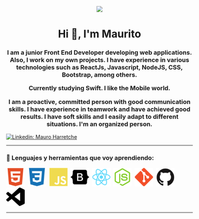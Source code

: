 
<div id="header" align="center">
  <img src="https://media.giphy.com/media/lTRuG1F4VZ3LHMpXY2/giphy.gif" width="300" />
  <h1 align="center"> Hi 👋, I'm Maurito</h1>
  <h3 align="center">I am a junior Front End Developer developing web applications. Also, I work on my own projects. I have experience in various technologies such as ReactJs, Javascript, NodeJS, CSS, Bootstrap, among others.

Currently studying Swift.
I like the Mobile world.

I am a proactive, committed person with good communication skills. I have experience in teamwork and have achieved good results. I have soft skills and I easily adapt to different situations. I'm an organized person.
  </h3>
</div>



[![Linkedin: Mauro Harretche](https://img.shields.io/badge/-mauroharretche-blue?style=flat-square&logo=Linkedin&logoColor=white&link=https://www.linkedin.com/in/mauro-harretche/)](https://www.linkedin.com/in/mauro-harretche/)



---
<div align="left">
  <h3> 🔨 Lenguajes y herramientas que voy aprendiendo:</h3>
  <div>
    <img src="https://github.com/devicons/devicon/blob/master/icons/html5/html5-plain.svg" title="HTML5" alt="html" width="50" height="50"/>&nbsp;
    <img src="https://github.com/devicons/devicon/blob/master/icons/css3/css3-plain.svg" title="CSS3" alt="css"  width="50" height="50"/>&nbsp;
    <img src="https://github.com/devicons/devicon/blob/master/icons/javascript/javascript-plain.svg" title="JavaScript" alt="javascript"  width="50" height="50"/>&nbsp;
    <img src="https://github.com/devicons/devicon/blob/master/icons/bootstrap/bootstrap-plain.svg" title="Bootstrap" alt="bootstrap"  width="50" height="50"/>&nbsp;
    <img src="https://github.com/devicons/devicon/blob/master/icons/react/react-original.svg" title="React" alt="react"  width="50" height="50"/>&nbsp;
    <img src="https://github.com/devicons/devicon/blob/master/icons/nodejs/nodejs-plain.svg" title="NodeJs" alt="nodejs"  width="50" height="50"/>&nbsp;
    <img src="https://github.com/devicons/devicon/blob/master/icons/git/git-plain.svg" title="Git" alt="git"  width="50" height="50"/>&nbsp;
    <img src="https://github.com/devicons/devicon/blob/master/icons/github/github-original.svg" title="GitHub" alt="github"  width="50" height="50"/>&nbsp;
    <img src="https://github.com/devicons/devicon/blob/master/icons/vscode/vscode-plain.svg" title="VScode" alt="vscode"  width="50" height="50"/>&nbsp;
  </div>
</div>

---

    
    
    
    
    

